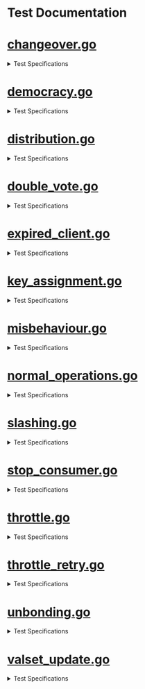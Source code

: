 # Test Documentation

# [changeover.go](../../tests/integration/changeover.go) 
<details><summary> Test Specifications </summary>

| Function | Short Description |
|----------|-------------------|
 [TestRecycleTransferChannel](../../tests/integration/changeover.go#L17) | TestRecycleTransferChannel tests that an existing transfer channel can be reused when transitioning from a standalone to a consumer chain.<details><summary>Details</summary>The test case:<br>* sets up a provider chain and a standalone chain<br>* creates a connection between the two chains<br>* creates a transfer channel between the two chains<br>* transitions the standalone chain to a consumer chain<br>* confirms that no extra transfer channel is created, thus only one transfer channel and one CCV channel exist.</details> |
</details>

# [democracy.go](../../tests/integration/democracy.go) 
<details><summary> Test Specifications </summary>

| Function | Short Description |
|----------|-------------------|
 [TestDemocracyRewardsDistribution](../../tests/integration/democracy.go#L78) | TestDemocracyRewardsDistribution checks that rewards to democracy representatives, community pool, and provider redistribution account are done correctly.<details><summary>Details</summary>* Sets up a democracy consumer chain<br>* Creates a new block<br>* Checks that rewards to democracy representatives, community pool, and provider redistribution account are distributed in the right proportions</details> |
 [TestDemocracyGovernanceWhitelisting](../../tests/integration/democracy.go#L194) | TestDemocracyGovernanceWhitelisting checks that only whitelisted governance proposals can be executed on democracy consumer chains.<details><summary>Details</summary>For context, see the whitelist for proposals in app/consumer-democracy/proposals_whitelisting.go.<br>* Sets up a democracy consumer chain<br>* Submits a proposal containing changes to the auth and mint module parameters<br>* Checks that the proposal is not executed, since the change to the auth module is not whitelisted.<br>* Submits a proposal containing changes *only* to the mint module parameters<br>* Checks that the proposal is executed, since the change to the mint module is whitelisted.<br>* Submits a proposal containing changes *only* to the auth module parameters<br>* Checks that again, the proposal is not executed, since the change to the auth module is not whitelisted.</details> |
 [TestDemocracyMsgUpdateParams](../../tests/integration/democracy.go#L294) | TestDemocracyMsgUpdateParams checks that the consumer parameters can be updated through a governance proposal.<details><summary>Details</summary>* Sets up a democracy consumer chain<br>* Submits a proposal containing changes to the consumer module parameters<br>* Checks that the proposal is executed, and the parameters are updated</details> |
</details>

# [distribution.go](../../tests/integration/distribution.go) 
<details><summary> Test Specifications </summary>

| Function | Short Description |
|----------|-------------------|
 [TestRewardsDistribution](../../tests/integration/distribution.go#L33) | TestRewardsDistribution tests the distribution of rewards from the consumer chain to the provider chain.<details><summary>Details</summary>The test sets up a provider and consumer chain and completes the channel initialization.<br>Then, it sends tokens into the FeeCollector on the consumer chain,<br>and checks that these tokens distributed correctly across the provider and consumer chain.<br>It first checks that the tokens are distributed purely on the consumer chain,<br>then advances the block height to make the consumer chain send a packet with rewards to the provider chain.<br>It does not whitelist the consumer denom, so the tokens are expected to stay in<br>the ConsumerRewardsPool on the provider chain.</details> |
 [TestSendRewardsRetries](../../tests/integration/distribution.go#L205) | TestSendRewardsRetries tests that failed reward transmissions are retried every BlocksPerDistributionTransmission blocks<details><summary>Details</summary>The test sets up a provider and consumer chain and completes the channel initialization.<br>It fills the fee pool on the consumer chain,<br>then corrupts the transmission channel and tries to send rewards to the provider chain,<br>which should fail.<br>The test then advances the block height to trigger a retry of the reward transmission,<br>and confirms that this time, the transmission is successful.</details> |
 [TestEndBlockRD](../../tests/integration/distribution.go#L286) | Note: this method is effectively a unit test for EndBLockRD(), but is written as an integration test to avoid excessive mocking. |
 [TestSendRewardsToProvider](../../tests/integration/distribution.go#L409) | TestSendRewardsToProvider is effectively a unit test for SendRewardsToProvider(), but is written as an integration test to avoid excessive mocking.<details><summary>Details</summary>The test first sets up CCV and transmission channels between the provider and consumer chains.<br>Then it verifies the SendRewardsToProvider() function under various scenarios and checks if the<br>function handles each scenario correctly by ensuring the expected number of token transfers.</details> |
 [TestIBCTransferMiddleware](../../tests/integration/distribution.go#L555) | TestIBCTransferMiddleware tests the logic of the IBC transfer OnRecvPacket callback.<details><summary>Details</summary>The test first sets up IBC and transfer channels. Then it simulates various scenarios of token transfers from the provider chain to<br>the consumer chain, and evaluates how the middleware processes these transfers. It ensures that token transfers are handled correctly and<br>rewards are allocated as expected.</details> |
 [TestAllocateTokens](../../tests/integration/distribution.go#L745) | TestAllocateTokens is a happy-path test of the consumer rewards pool allocation to opted-in validators and the community pool.<details><summary>Details</summary>The test sets up a provider chain and multiple consumer chains, and initializes the channels between them.<br>It funds the consumer rewards pools on the provider chain and allocates rewards to the consumer chains.<br>Then, it begins a new block to cause rewards to be distributed to the validators and the community pool,<br>and checks that the rewards are allocated as expected.</details> |
 [TestAllocateTokensToConsumerValidators](../../tests/integration/distribution.go#L885) | TestAllocateTokensToConsumerValidators tests the allocation of tokens to consumer validators.<details><summary>Details</summary>The test exclusively uses the provider chain.<br>It sets up a current set of consumer validators, then calls the AllocateTokensToConsumerValidators<br>function to allocate a number of tokens to the validators.<br>The test then checks that the expected number of tokens were allocated to the validators.<br>The test covers the following scenarios:<br>- The tokens to be allocated are empty<br>- The consumer validator set is empty<br>- The tokens are allocated to a single validator<br>- The tokens are allocated to multiple validators</details> |
 [TestAllocateTokensToConsumerValidatorsWithDifferentValidatorHeights](../../tests/integration/distribution.go#L1028) | TestAllocateTokensToConsumerValidatorsWithDifferentValidatorHeights tests AllocateTokensToConsumerValidators test with consumer validators that have different heights.<details><summary>Details</summary>It sets up a context where the consumer validators have different join heights and verifies that rewards are<br>correctly allocated only to validators who have been active long enough. It ensures that rewards are evenly distributed<br>among eligible validators, that validators can withdraw their rewards correctly, and that no rewards are allocated to validators<br>who do not meet the required join height criteria. It confirms that validators that have been consumer validators<br>for some time receive rewards, while validators that recently became consumer validators do not receive rewards.</details> |
 [TestMultiConsumerRewardsDistribution](../../tests/integration/distribution.go#L1146) | TestMultiConsumerRewardsDistribution tests the rewards distribution of multiple consumers chains.<details><summary>Details</summary>It sets up multiple consumer and transfer channels and verifies the distribution of rewards from<br>various consumer chains to the provider's reward pool. It ensures that the consumer reward pools are<br>correctly populated and that rewards are properly transferred to the provider. The test checks that<br>the provider's reward pool balance reflects the accumulated rewards from all consumer chains after<br>processing IBC transfer packets and relaying committed packets.</details> |
</details>

# [double_vote.go](../../tests/integration/double_vote.go) 
<details><summary> Test Specifications </summary>

| Function | Short Description |
|----------|-------------------|
 [TestHandleConsumerDoubleVoting](../../tests/integration/double_vote.go#L22) | TestHandleConsumerDoubleVoting tests the handling of double voting evidence from the consumer chain.<details><summary>Details</summary>The test sets up a CCV channel, creates various double voting scenarios, and submits these to the provider chain.<br>It checks if the provider chain correctly processes the evidence, jails and tombstones validators as needed, and applies the<br>correct slashing penalties. Finally, it verifies that invalid evidence is properly rejected and does not result in<br>incorrect penalties.</details> |
 [TestHandleConsumerDoubleVotingSlashesUndelegationsAndRelegations](../../tests/integration/double_vote.go#L280) | TestHandleConsumerDoubleVotingSlashesUndelegationsAndRelegations tests the handling of double voting evidence from the consumer chain and checks if slashing, undelegations, and redelegations are correctly processed.<details><summary>Details</summary>The test sets up a CCV channel, creates various double voting scenarios, and submits these to the provider chain.<br>It verifies that the evidence is processed correctly, ensures that the provider chain slashes the validator appropriately, and that<br>it handles undelegations and redelegations accurately. Then the test confirms that the validator’s staking status reflects these<br>actions. It also checks if the slashing penalties are applied correctly and updates the validator’s balance and delegations as expected.</details> |
</details>

# [expired_client.go](../../tests/integration/expired_client.go) 
<details><summary> Test Specifications </summary>

| Function | Short Description |
|----------|-------------------|
 [TestVSCPacketSendExpiredClient](../../tests/integration/expired_client.go#L28) | TestVSCPacketSendExpiredClient tests queueing of VSCPackets when the consumer client is expired.<details><summary>Details</summary>The test sets up a CCV channel and expires the client on consumer chain. Then, it bonds tokens to provider,<br>sends CCV packet to consumer and checks pending packets. While the consumer client is expired (or inactive for some reason)<br>all packets will be queued. The packet sending and checks are then repeated. After that more tokens are bonded on<br>provider to change validator powers. Finally expired client is upgraded to the consumer<br>and all packets are cleared once the consumer client is established.</details> |
 [TestConsumerPacketSendExpiredClient](../../tests/integration/expired_client.go#L96) | TestConsumerPacketSendExpiredClient tests the consumer sending packets when the provider client is expired.<details><summary>Details</summary>The test sets up a CCV channel and bonds tokens on provider, then it sends CCV packet to consumer and rebonds tokens on<br>provider. Then it checks for pending VSC packets and relays all VSC packets to consumer. After that the provider client<br>is expired. Finally it confirms that while the provider client is expired all packets will be queued and then cleared<br>once the provider client is upgraded.</details> |
</details>

# [key_assignment.go](../../tests/integration/key_assignment.go) 
<details><summary> Test Specifications </summary>

| Function | Short Description |
|----------|-------------------|
 [TestKeyAssignment](../../tests/integration/key_assignment.go#L34) | TestKeyAssignment tests key assignments relayed from the provider chain to the consumer chain at different times in the protocol lifecycle.<details><summary>Details</summary>Each test scenario sets up a provider chain and then assigns a key for a validator.<br>However, the assignment comes at different times in the protocol lifecycle.<br>The test covers the following scenarios:<br>* successfully assign the key before the CCV channel initialization is complete, then check that a VSCPacket is indeed queued<br>* successfully assign the key after the CCV channel initialization is complete<br>* successfully assign the key during an same epoch where the validator power changes<br>* get an error when assigning the same key twice in the same block by different validators<br>* get an error when assigning the same key twice in the same block by the same validator<br>* successfully assign two different keys in the same block by one validator<br>* get an error when assigning the same key twice in different blocks by different validators<br>* get an error when assigning the same key twice in different blocks by the same validator<br>For each scenario where the key assignment does not produce an error,<br>the test also checks that VSCPackets are relayed to the consumer chain and that the clients on<br>the provider and consumer chain can be updated.</details> |
</details>

# [misbehaviour.go](../../tests/integration/misbehaviour.go) 
<details><summary> Test Specifications </summary>

| Function | Short Description |
|----------|-------------------|
 [TestHandleConsumerMisbehaviour](../../tests/integration/misbehaviour.go#L25) | TestHandleConsumerMisbehaviour tests the handling of consumer misbehavior.<details><summary>Details</summary>The test sets up a CCV channel and sends an empty VSC packet to ensure that the consumer client revision height is greater than 0.<br>It then constructs a Misbehaviour object with two conflicting headers and process the equivocation evidence.<br>After that it verifies that the provider chain correctly processes this misbehavior. The test ensures that all involved<br>validators are jailed, tombstoned, and slashed according to the expected outcomes. It includes steps to assert<br>that their tokens are adjusted based on the slashing fraction.</details> |
 [TestGetByzantineValidators](../../tests/integration/misbehaviour.go#L103) | TestGetByzantineValidators checks the GetByzantineValidators function on various instances of misbehaviour.<details><summary>Details</summary>The test sets up a provider and consumer chain.<br>It creates a header with a subset of the validators on the consumer chain,<br>then creates a second header (in a variety of different ways),<br>and checks which validators are considered Byzantine<br>by calling the GetByzantineValidators function.<br>The test scenarios are:<br>* when one of the headers is empty, the function should return an error<br>* when one of the headers has a corrupted validator set (e.g. by a validator having a different public key), the function should return an error<br>* when the signatures in one of the headers are corrupted, the function should return an error<br>* when the attack is an amnesia attack (i.e. the headers have different block IDs), no validator is considered byzantine<br>* for non-amnesia misbehaviour, all validators that signed both headers are considered byzantine</details> |
 [TestCheckMisbehaviour](../../tests/integration/misbehaviour.go#L400) | TestCheckMisbehaviour tests that the CheckMisbehaviour function correctly checks for misbehaviour.<details><summary>Details</summary>The test sets up a provider and consumer chain.<br>It creates a valid client header and then creates a misbehaviour by creating a second header in a variety of different ways.<br>It then checks that the CheckMisbehaviour function correctly checks for misbehaviour by verifying that<br>it returns an error when the misbehaviour is invalid and no error when the misbehaviour is valid.<br>The test scenarios are:<br>* both headers are identical (returns an error)<br>* the misbehaviour is not for the consumer chain (returns an error)<br>* passing an invalid client id (returns an error)<br>* passing a misbehaviour with different header height (returns an error)<br>* passing a misbehaviour older than the min equivocation evidence height (returns an error)<br>* one header of the misbehaviour has insufficient voting power (returns an error)<br>* passing a valid misbehaviour (no error)<br>It does not test actually submitting the misbehaviour to the chain or freezing the client.</details> |
</details>

# [normal_operations.go](../../tests/integration/normal_operations.go) 
<details><summary> Test Specifications </summary>

| Function | Short Description |
|----------|-------------------|
 [TestHistoricalInfo](../../tests/integration/normal_operations.go#L19) | TestHistoricalInfo tests the tracking of historical information in the context of new blocks being committed.<details><summary>Details</summary>The test first saves the initial number of CC validators and current block height.<br>Then it adds a new validator and then advance the blockchain by one block, triggering the tracking of historical information.<br>After, the test setup creates 2 validators and then calls TrackHistoricalInfo with header block height<br>Test cases verify that historical information is pruned correctly and that the validator set is updated as expected.<br>Execution of test cases checks if the historical information is correctly handled and pruned based on the block height.</details> |
</details>

# [slashing.go](../../tests/integration/slashing.go) 
<details><summary> Test Specifications </summary>

| Function | Short Description |
|----------|-------------------|
 [TestRelayAndApplyDowntimePacket](../../tests/integration/slashing.go#L48) | TestRelayAndApplyDowntimePacket tests that downtime slash packets can be properly relayed from consumer to provider, handled by provider, with a VSC and jailing eventually effective on consumer and provider.<details><summary>Details</summary>It sets up CCV channels and retrieves consumer validators. A validator is selected and its consensus address is created.<br>The test then retrieves the provider consensus address that corresponds to the consumer consensus address of the validator.<br>Also the validator's current state is retrieved, including its token balance, and the validator's signing information is set to ensure<br>it will be jailed for downtime. The slashing packet is then created and sent from the consumer chain to the provider chain with a specified<br>timeout. The packet is then received and the test also verifies that the validator was removed from the provider validator set.<br>After, the test relays VSC packets from the provider chain to each consumer chain and verifies that the consumer chains correctly<br>process these packets. The validator's balance and status on the provider chain are checked to ensure it was jailed correctly but not slashed,<br>and its unjailing time is updated. The outstanding downtime flag is reset on the consumer chain, and lastly, the test ensures that the consumer<br>chain acknowledges receipt of the packet from the provider chain.<br><br>Note: This method does not test the actual slash packet sending logic for downtime<br>and double-signing, see TestValidatorDowntime and TestValidatorDoubleSigning for<br>those types of tests.</details> |
 [TestSlashPacketAcknowledgement](../../tests/integration/slashing.go#L183) | TestSlashPacketAcknowledgement tests the handling of a slash packet acknowledgement.<details><summary>Details</summary>It sets up a provider and consumer chain, with channel initialization between them performed,<br>then sends a slash packet with randomized fields from the consumer to the provider.<br>The provider processes the packet</details> |
 [TestHandleSlashPacketDowntime](../../tests/integration/slashing.go#L233) | TestHandleSlashPacketDowntime tests the handling of a downtime related slash packet, with integration tests.<details><summary>Details</summary>It retrieves a validator from provider chain's validators and checks if it's bonded.<br>The signing information for the validator is then set. The provider processes the downtime slashing packet from the consumer.<br>The test then checks that the validator has been jailed as a result of the downtime slashing packet being processed.<br>It also verifies that the validator’s signing information is updated and that the jailing duration is set correctly.<br><br>Note that only downtime slash packets are processed by HandleSlashPacket.</details> |
 [TestOnRecvSlashPacketErrors](../../tests/integration/slashing.go#L279) | TestOnRecvSlashPacketErrors tests errors for the OnRecvSlashPacket method in an integration testing setting.<details><summary>Details</summary>It sets up all CCV channels and expects panic if the channel is not established via dest channel of packet.<br>After the correct channelID is added to the packet, a panic shouldn't occur anymore.<br>The test creates an instance of SlashPacketData and then verifies correct processing and error handling<br>for slashing packets received by the provider chain.</details> |
 [TestValidatorDowntime](../../tests/integration/slashing.go#L396) | TestValidatorDowntime tests if a slash packet is sent and if the outstanding slashing flag is switched when a validator has downtime on the slashing module.<details><summary>Details</summary>It sets up all CCV channel and send an empty VSC packet, then retrieves the address of a validator.<br>Validator signs blocks for the duration of the signedBlocksWindow and a slash packet is constructed to be sent and committed.<br>The test simulates the validator missing blocks and then verifies that the validator is jailed and the jailed time is correctly updated.<br>Also it ensures that the missed block counters are reset. After it checks that there is a pending slash packet in the queue, the test sends<br>the pending packets. Then checks if slash record is created and verifies that the consumer queue still contains the packet since no<br>acknowledgment has been received from the provider. It verifies that the slash packet was sent and check that the outstanding<br>slashing flag prevents the jailed validator to keep missing block.</details> |
 [TestValidatorDoubleSigning](../../tests/integration/slashing.go#L513) | TestValidatorDoubleSigning tests if a slash packet is sent when a double-signing evidence is handled by the evidence module.<details><summary>Details</summary>It sets up all CCV channel and sends an empty VSC packet, then creates a validator public key and address. Then the infraction parameters are set and<br>evidence of double signing is created. Validator signing-info are also added to the store and the slash packet is constructed.<br>The test then simulates double signing and sends the slash packet. It then verifies the handling of slash packet, and after<br>it checks if slash record was created and if it's waiting for reply. Lastly the test confirms that the queue is not cleared and the slash packet is sent</details> |
 [TestQueueAndSendSlashPacket](../../tests/integration/slashing.go#L605) | TestQueueAndSendSlashPacket tests the integration of QueueSlashPacket with SendPackets. In normal operation slash packets are queued in BeginBlock and sent in EndBlock.<details><summary>Details</summary>It sets up all CCV channels and then queues slash packets for both downtime and double-signing infractions.<br>Then, it checks that the correct number of slash requests are stored in the queue, including duplicates for downtime infractions.<br>After the CCV channel for sending actual slash packets is prepared, the slash packets are sent, and the test checks that the outstanding downtime flags<br>are correctly set for validators that were slashed for downtime infractions. Lastly, the test ensures that the pending data packets queue is empty.</details> |
 [TestCISBeforeCCVEstablished](../../tests/integration/slashing.go#L689) | TestCISBeforeCCVEstablished tests that the consumer chain doesn't panic or have any undesired behavior when a slash packet is queued before the CCV channel is established. Then once the CCV channel is established, the slash packet should be sent soon after.<details><summary>Details</summary>It checks that no pending packets exist and that there's no slash record found. Then it triggers a slashing event which queues a slash packet.<br>The slash packet should be queued but not sent, and it should stay like that until the CCV channel is established and the packet is sent.<br>The test then verifies that a slashing record now exists, indicating that the slashing packet has been successfully sent.</details> |
</details>

# [stop_consumer.go](../../tests/integration/stop_consumer.go) 
<details><summary> Test Specifications </summary>

| Function | Short Description |
|----------|-------------------|
 [TestStopConsumerChain](../../tests/integration/stop_consumer.go#L26) | TestStopConsumerChain tests the functionality of stopping a consumer chain at a higher level than unit tests.<details><summary>Details</summary>It retrieves a validator from the provider chain's validators and then the delegator address.<br>Then the test sets up test operations, populating the provider chain states using the following operations:<br>  - Setup CCV channels; establishes the CCV channel and sets channelToChain, chainToChannel, and initHeight mapping for the consumer chain ID.<br>  - Delegate the total bond amount to the chosen validator.<br>  - Undelegate the shares in four consecutive blocks evenly; create UnbondingOp and UnbondingOpIndex entries for the consumer chain ID.<br>  - Set SlashAck state for the consumer chain ID.<br><br>After, the setup operations are executed, and the consumer chain is stopped. Finally, the test checks that the state<br>associated with the consumer chain is properly cleaned up after it is stopped.</details> |
 [TestStopConsumerOnChannelClosed](../../tests/integration/stop_consumer.go#L117) | TestStopConsumerOnChannelClosed tests stopping a consumer chain correctly.<details><summary>Details</summary>This test sets up CCV channel and transfer channel, and sends empty VSC packet.<br>Then it stops the consumer chain and verifies that the provider chain's channel end is closed<br><br>TODO Simon: implement OnChanCloseConfirm in IBC-GO testing to close the consumer chain's channel end</details> |
</details>

# [throttle.go](../../tests/integration/throttle.go) 
<details><summary> Test Specifications </summary>

| Function | Short Description |
|----------|-------------------|
 [TestBasicSlashPacketThrottling](../../tests/integration/throttle.go#L33) | TestBasicSlashPacketThrottling tests slash packet throttling with a single consumer, two slash packets, and no VSC matured packets. The most basic scenario.<details><summary>Details</summary>It sets up various test cases, all CCV channels and validator powers. Also, the initial value of the slash meter is retrieved, and the test verifies it<br>has the expected value. All validators are retrieved as well, and it's ensured that none of them are jailed from the start.<br>The test then creates a slash packet for the first validator and sends it from the consumer to the provider.<br>Afterward, it asserts that validator 0 is jailed, has no power, and that the slash meter and allowance have the expected values.<br>Then, a second slash packet is created for a different validator, and the test validates that the second validator is<br>not jailed after sending the second slash packet. Next, it replenishes the slash meter until it is positive.<br>Lastly, it asserts that validator 2 is jailed once the slash packet is retried and that it has no more voting power.</details> |
 [TestMultiConsumerSlashPacketThrottling](../../tests/integration/throttle.go#L215) | TestMultiConsumerSlashPacketThrottling tests slash packet throttling in the context of multiple consumers sending slash packets to the provider, with VSC matured packets sprinkled around.<details><summary>Details</summary>It sets up all CCV channels and validator powers. It then chooses three consumer bundles from the available bundles. Next, the slash<br>packets are sent from each of the chosen consumer bundles to the provider chain. They will each slash a different validator. The test<br>then confirms that the slash packet for the first consumer was handled first, and afterward, the slash packets for the second and<br>third consumers were bounced. It then checks the total power of validators in the provider chain to ensure it reflects the expected<br>state after the first validator has been jailed. The slash meter is then replenished, and one of the two queued. The slash meter<br>is then replenished, and one of the two queued slash packet entries is handled when both are retried. The total power is then updated<br>and verified again. Then, the slash meter is replenished one more time, and the final slash packet is handled. Lastly, the test<br>confirms that all validators are jailed.</details> |
 [TestPacketSpam](../../tests/integration/throttle.go#L342) | TestPacketSpam confirms that the provider can handle a large number of incoming slash packets in a single block.<details><summary>Details</summary>It sets up all CCV channels and validator powers. Then the parameters related to the handling of slash packets are set.<br>The slash packets for the first three validators are then prepared, and 500 slash packets are created, alternating between<br>downtime and double-sign infractions. The test then simulates the reception of the 500 packets by the provider chain within<br>the same block. Lastly, it verifies that the first three validators have been jailed as expected. This confirms that the<br>system correctly processed the slash packets and applied the penalties.</details> |
 [TestDoubleSignDoesNotAffectThrottling](../../tests/integration/throttle.go#L414) | TestDoubleSignDoesNotAffectThrottling tests that a large number of double sign slash packets do not affect the throttling mechanism.<details><summary>Details</summary>This test sets up a scenario where 3 validators are slashed for double signing, and the 4th is not.<br>It then sends 500 double sign slash packets from a consumer to the provider in a single block.<br>The test confirms that the slash meter is not affected by this, and that no validators are jailed.</details> |
 [TestSlashingSmallValidators](../../tests/integration/throttle.go#L502) | TestSlashingSmallValidators tests that multiple slash packets from validators with small power can be handled by the provider chain in a non-throttled manner.<details><summary>Details</summary>It sets up all CCV channels and delegates tokens to four validators, giving the first validator a larger amount of power.<br>The slash meter is then initialized, and the test verifies that none of the validators are jailed before the slash packets are processed.<br>It then sets up default signing information for the three smaller validators to prepare them for being jailed.<br>The slash packets for the small validators are then constructed and sent.<br>Lastly, the test verifies validator powers after processing the slash packets. It confirms that the large validator remains unaffected and<br>that the three smaller ones have been penalized and jailed.</details> |
 [TestSlashMeterAllowanceChanges](../../tests/integration/throttle.go#L581) | TestSlashMeterAllowanceChanges tests scenarios where the slash meter allowance is expected to change.<details><summary>Details</summary>It sets up all CCV channels, verifies the initial slash meter allowance, and updates the power of validators.<br>Then, it confirms that the value of the slash meter allowance is adjusted correctly after updating the validators' powers.<br>Lastly, it changes the replenish fraction and asserts the new expected allowance.<br><br>TODO: This should be a unit test, or replaced by TestTotalVotingPowerChanges.</details> |
 [TestSlashAllValidators](../../tests/integration/throttle.go#L613) | TestSlashAllValidators is similar to TestSlashSameValidator, but 100% of validators' power is jailed in a single block.<details><summary>Details</summary>It sets up all CCV channels and validator powers. Then the slash meter parameters are set.<br>One slash packet is created for each validator, and then an additional five more for each validator<br>in order to test the system's ability to handle multiple slashing events in a single block.<br>The test then receives and processes each slashing packet in the provider chain<br>and afterward, it checks that all validators are jailed as expected.<br><br>Note: This edge case should not occur in practice, but it is useful to validate that<br>the slash meter can allow any number of slash packets to be handled in a single block when<br>its allowance is set to "1.0".</details> |
</details>

# [throttle_retry.go](../../tests/integration/throttle_retry.go) 
<details><summary> Test Specifications </summary>

| Function | Short Description |
|----------|-------------------|
 [TestSlashRetries](../../tests/integration/throttle_retry.go#L23) | TestSlashRetries tests the throttling v2 retry logic at an integration level.<details><summary>Details</summary>This test sets up the CCV channels and the provider. It retrieves the validators and ensures that none are initially jailed.<br>Two validators are then selected, and their signing information is set up.<br>The test also sets up the consumer, and then constructs and queues a slashing packet for the first validator.<br>It verifies that the packet is sent. Packet is then received on the provider side and handled. The test then confirms that the first validator has been jailed<br>and checks the provider's slash meter to ensure it reflects the correct state. The packet is acknowledged on the consumer chain, and it is verified<br>that the slash record has been deleted and no pending packets remain. Additionally, it confirms that packet sending is now permitted.<br>The test then queues a second slashing packet for the second validator and verifies its pending status. Finally, it handles the second packet,<br>checks that the second validator is jailed, and confirms the final state of the slash record and pending packets on the consumer chain.</details> |
</details>

# [unbonding.go](../../tests/integration/unbonding.go) 
<details><summary> Test Specifications </summary>

| Function | Short Description |
|----------|-------------------|
 [TestUndelegationCompletion](../../tests/integration/unbonding.go#L14) | TestUndelegationCompletion tests that undelegations complete after the unbonding period elapses on the provider, regardless of the consumer's state<details><summary>Details</summary>It sets up a CCV channel and performs an initial delegation of tokens followed by a partial undelegation<br>(undelegating 1/4 of the tokens). Then it verifies that the staking unbonding operation is created as expected. Block height is then incremented<br>on the provider. After this period elapses, the test checks that the unbonding operation has been completed. Finally, it verifies<br>that the token balances are correctly updated, ensuring that the expected amount of tokens has been returned to the account.</details> |
</details>

# [valset_update.go](../../tests/integration/valset_update.go) 
<details><summary> Test Specifications </summary>

| Function | Short Description |
|----------|-------------------|
 [TestPacketRoundtrip](../../tests/integration/valset_update.go#L22) | TestPacketRoundtrip tests a CCV packet roundtrip when tokens are bonded on the provider.<details><summary>Details</summary>It sets up CCV and transfer channels. Some tokens are then bonded on the provider side in order to change validator power.<br>The test then relays a packet from the provider chain to the consumer chain.<br>Lastly, it relays a matured packet from the consumer chain back to the provider chain.</details> |
 [TestQueueAndSendVSCMaturedPackets](../../tests/integration/valset_update.go#L55) | TestQueueAndSendVSCMaturedPackets tests the behavior of EndBlock QueueVSCMaturedPackets call and its integration with SendPackets call.<details><summary>Details</summary>It sets up CCV channel and then creates and simulates the sending of three VSC packets<br>from the provider chain to the consumer chain at different times. The first packet is sent, and its processing is validated.<br>After simulating the passage of one hour, the second packet is sent and its processing is validated. Then after simulating the<br>passage of 24 more hours, the third packet is sent and its processing is validated. The test then retrieves all packet maturity<br>times from the consumer, and this is used to check the maturity status of the packets sent earlier.<br>The test then advances the time so that the first two packets reach their unbonding period, while the third packet does not.<br>Next it ensures first two packets are unbonded, their maturity times are deleted, and that VSCMatured packets are queued.<br>The third packet is still in the store and has not yet been processed for unbonding.<br>Finally, the test checks that the packet commitments for the processed packets are correctly reflected in the consumer chain's state.</details> |
</details>

